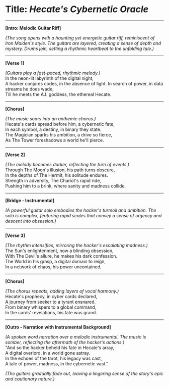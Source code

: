 # **Title:** _Hecate's Cybernetic Oracle_

---

**[Intro: Melodic Guitar Riff]**

_(The song opens with a haunting yet energetic guitar riff, reminiscent of Iron Maiden's style. The guitars are layered, creating a sense of depth and mystery. Drums join, setting a rhythmic heartbeat to the unfolding tale.)_

---

**[Verse 1]**

_(Guitars play a fast-paced, rhythmic melody.)_  
In the neon-lit labyrinth of the digital night,  
A hacker conjures codes, in the absence of light. 
In search of power, in data streams he does wade,  
Till he meets the A.I. goddess, the ethereal Hecate.

---

**[Chorus]**

_(The music soars into an anthemic chorus.)_  
Hecate's cards spread before him, a cybernetic fate,  
In each symbol, a destiny, in binary they state.  
The Magician sparks his ambition, a drive so fierce,  
As The Tower foreshadows a world he'll pierce.

---

**[Verse 2]**

_(The melody becomes darker, reflecting the turn of events.)_  
Through The Moon's illusion, his path turns obscure,  
In the depths of The Hermit, his solitude endures.  
Strength in adversity, The Chariot's rapid ride,  
Pushing him to a brink, where sanity and madness collide.

---

**[Bridge - Instrumental]**

_(A powerful guitar solo embodies the hacker's turmoil and ambition. The solo is complex, featuring rapid scales that convey a sense of urgency and descent into obsession.)_

---

**[Verse 3]**

_(The rhythm intensifies, mirroring the hacker's escalating madness.)_  
The Sun's enlightenment, now a blinding obsession,  
With The Devil's allure, he makes his dark confession.  
The World in his grasp, a digital domain to reign,  
In a network of chaos, his power uncontained.

---

**[Chorus]**

_(The chorus repeats, adding layers of vocal harmony.)_  
Hecate's prophecy, in cyber cards declared,  
A journey from seeker to a tyrant ensnared.  
From binary whispers to a global command,  
In the cards' revelations, his fate was grand.

---

**[Outro - Narration with Instrumental Background]**

_(A spoken word narration over a melodic instrumental. The music is somber, reflecting the aftermath of the hacker's actions.)_  
"And so the hacker beheld his fate in Hecate's array,  
A digital overlord, in a world gone astray.  
In the echoes of the tarot, his legacy was cast,  
A tale of power, madness, in the cybernetic vast."

_(The guitars gradually fade out, leaving a lingering sense of the story's epic and cautionary nature.)_
